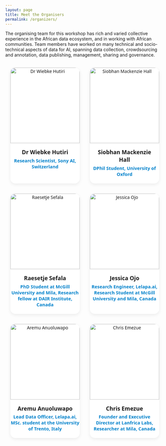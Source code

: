 ```yaml
---
layout: page
title: Meet the Organisers
permalink: /organizers/
---
```


The organising team for this workshop has rich and varied collective experience in the African data ecosystem, and in working with African communities. Team members have worked on many technical and socio-technical aspects of data for AI, spanning data collection, crowdsourcing and annotation, data publishing, management, sharing and governance.

<!-- =====  Speaker section  ===== -->
<style>
/* --- layout --- */
.speaker-section { text-align: center; font-family: system-ui, sans-serif; }
.speaker-grid    { display: flex; flex-wrap: wrap; gap: 2rem; justify-content: center; margin-top: 2rem; }

/* --- individual card --- */
.speaker-card {
  background: #fff;
  width: 220px;                /* tweak width as needed */
  border-radius: 1rem;
  box-shadow: 0 4px 12px rgba(0,0,0,.07);
  transition: transform .2s ease, box-shadow .2s ease;
}
.speaker-card:hover {          /* optional little hover lift */
  transform: translateY(-4px);
  box-shadow: 0 8px 16px rgba(0,0,0,.10);
}

/* --- card contents --- */
.speaker-card img {
  width: 100%;
  height: 240px;               /* keep faces equally tall */
  object-fit: cover;
  border-top-left-radius: 1rem;
  border-top-right-radius: 1rem;
}

.speaker-name  { font-weight: 700; font-size: 1.1rem; margin: 1rem .75rem .35rem; }
.speaker-affil { color: #0081cb; font-weight: 600; font-size: .9rem; margin-bottom: 1.25rem; }
</style>

<div class="speaker-section">

  <div class="speaker-grid">

<!-- Org 1 -->
<div class="speaker-card">
    <img src="{{ site.url }}{{ site.baseurl }}/assets/img/organizer/wiebke.jpg" alt="Dr Wiebke Hutiri" />
    <div class="speaker-name">Dr Wiebke Hutiri</div>
    <div class="speaker-affil">Research Scientist, Sony AI, Switzerland</div>
</div>

<!-- Org 2 -->
<div class="speaker-card">
    <img src="{{ site.url }}{{ site.baseurl }}/assets/img/organizer/SMHall.jpg" alt="Siobhan Mackenzie Hall" />
    <div class="speaker-name">Siobhan Mackenzie Hall</div>
    <div class="speaker-affil">DPhil Student, University of Oxford</div>
</div>

<!-- Org 3 -->
<div class="speaker-card">
    <img src="{{ site.url }}{{ site.baseurl }}/assets/img/organizer/rae_rae.png" alt="Raesetje Sefala" />
    <div class="speaker-name">Raesetje Sefala</div>
    <div class="speaker-affil">PhD Student at McGill University and Mila, Research fellow at DAIR Institute, Canada</div>
</div>


<!-- Org 4 -->
<div class="speaker-card">
    <img src="{{ site.url }}{{ site.baseurl }}/assets/img/organizer/jess.jpeg" alt="Jessica Ojo" />
    <div class="speaker-name">Jessica Ojo</div>
    <div class="speaker-affil">Research Engineer, Lelapa.ai, Research Student at McGill University and Mila, Canada</div>
</div>

<!-- Org 5 -->
<div class="speaker-card">
    <img src="{{ site.url }}{{ site.baseurl }}/assets/img/organizer/aremu.jpg" alt="Aremu Anuoluwapo" />
    <div class="speaker-name">Aremu Anuoluwapo</div>
    <div class="speaker-affil">Lead Data Officer, Lelapa.ai, MSc. student at the University of Trento, Italy</div>
</div>

<!-- Org 6 -->
<div class="speaker-card">
    <img src="{{ site.url }}{{ site.baseurl }}/assets/img/organizer/chris emezue.jpg" alt="Chris Emezue" />
    <div class="speaker-name">Chris Emezue</div>
    <div class="speaker-affil">Founder and Executive Director at Lanfrica Labs, Researcher at Mila, Canada</div>
</div>


</div>
</div>

